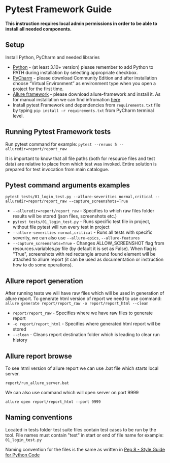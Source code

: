 # Pytest Framework Guide

**This instruction requires local admin permissions in order to be able to install all needed components.**

## Setup

Install Python, PyCharm and needed libraries

* [Python](https://www.python.org/downloads/) - (at least 3.10+ version) please remember to add Python to PATH during
  installation by selecting appropriate checkbox.
* [PyCharm](https://www.jetbrains.com/pycharm/download/#section=windows) - please download Community Edition and after
  installation choose “Virtual Environment” as environment type when you open a project for the first time.
* [Allure framework](https://docs.qameta.io/allure) - please download allure-framework and install it. As for manual
  installation we can find infromation [here](https://docs.qameta.io/allure/#_manual_installation)
* Install pytest Framework and dependencies from ```requirements.txt``` file by
  typing ```pip install -r requirements.txt``` from PyCharm terminal level.

## Running Pytest Framework tests
Run pytest command for example:  ```pytest --reruns 5 --alluredir=report/report_raw```

It is important to know that all file paths (both for resource files and test data) are relative to place from which
test was invoked. Entire solution is prepared for test invocation from main catalogue.

## Pytest command arguments examples

```pytest tests/01_login_test.py --allure-severities normal,critical --alluredir=report/report_raw --capture_screenshots=True```

* ```--alluredir=report/report_raw``` - Specifies to which raw files folder results will be stored (json files,
  screenshots etc.)
* ```pytest tests/01_login_test.py``` - Runs specific test file in project, without file pytest will run every test in
  project
* ```--allure-severities normal,critical``` - Runs all tests with specific severity, we can also
  use ```--allure-epics```,
  ```--allure-features```
* ```--capture_screenshots=True``` - Changes ALLOW_SCREENSHOT flag from resources.variables.py file
  (by default it is set as False). When flag is "True", screenshots with red rectangle around found element will
  be attached to allure report (it can be used as documentation or instruction how to do some operations).

## Allure report generation

After running tests we will have raw files which will be used in generation of allure report. To generate html version
of report we need to use command:
```allure generate report/report_raw -o report/report_html --clean```

* ```report/report_raw``` - Specifies where we have raw files to generate report
* ```-o report/report_html``` - Specifies where generated html report will be stored
* ```--clean``` - Cleans report destination folder which is leading to clear run history

## Allure report browse

To see html version of allure report we can use .bat file which starts local server.

```report/run_allure_server.bat``` 

We can also use command which will open server on port 9999

```allure open report/report_html --port 9999``` 

## Naming conventions

Located in tests folder test suite files contain test cases to be run by the tool. File names must contain "test"
in start or end of file name for example: ```01_login_test.py```

Naming convention for the files is the same as written
in [Pep 8 - Style Guide for Python Code](https://peps.python.org/pep-0008/)

